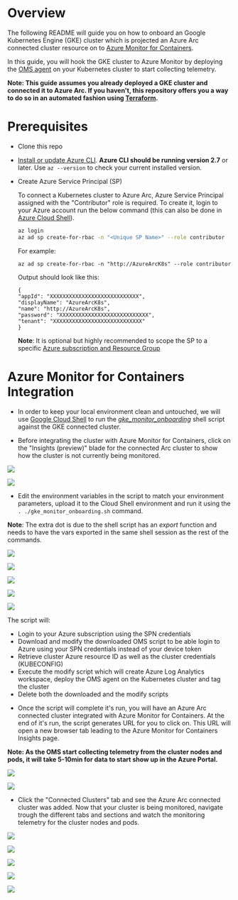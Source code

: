 # Overview

The following README will guide you on how to onboard an Google Kubernetes Engine (GKE) cluster which is projected an Azure Arc connected cluster resource on to [Azure Monitor for Containers](https://docs.microsoft.com/en-us/azure/azure-monitor/insights/container-insights-overview).

In this guide, you will hook the GKE cluster to Azure Monitor by deploying the [OMS agent](https://docs.microsoft.com/en-us/azure/azure-monitor/platform/log-analytics-agent) on your Kubernetes cluster to start collecting telemetry.  

**Note: This guide assumes you already deployed a GKE cluster and connected it to Azure Arc. If you haven't, this repository offers you a way to do so in an automated fashion using [Terraform](gke_terraform.md).**

# Prerequisites

* Clone this repo

* [Install or update Azure CLI](https://docs.microsoft.com/en-us/cli/azure/install-azure-cli?view=azure-cli-latest). **Azure CLI should be running version 2.7** or later. Use ```az --version``` to check your current installed version.

* Create Azure Service Principal (SP)   

    To connect a Kubernetes cluster to Azure Arc, Azure Service Principal assigned with the "Contributor" role is required. To create it, login to your Azure account run the below command (this can also be done in [Azure Cloud Shell](https://shell.azure.com/)).

    ```bash
    az login
    az ad sp create-for-rbac -n "<Unique SP Name>" --role contributor
    ```

    For example:

    ```az ad sp create-for-rbac -n "http://AzureArcK8s" --role contributor```

    Output should look like this:

    ```
    {
    "appId": "XXXXXXXXXXXXXXXXXXXXXXXXXXXX",
    "displayName": "AzureArcK8s",
    "name": "http://AzureArcK8s",
    "password": "XXXXXXXXXXXXXXXXXXXXXXXXXXXX",
    "tenant": "XXXXXXXXXXXXXXXXXXXXXXXXXXXX"
    }
    ```
    
    **Note**: It is optional but highly recommended to scope the SP to a specific [Azure subscription and Resource Group](https://docs.microsoft.com/en-us/cli/azure/ad/sp?view=azure-cli-latest)

# Azure Monitor for Containers Integration

* In order to keep your local environment clean and untouched, we will use [Google Cloud Shell](https://cloud.google.com/shell) to run the [*gke_monitor_onboarding*](../gke/gke_monitor/gke_monitor_onboarding.sh) shell script against the GKE connected cluster.

* Before integrating the cluster with Azure Monitor for Containers, click on the "Insights (preview)" blade for the connected Arc cluster to show how the cluster is not currently being monitored. 

![](../img/gke_monitor/01.png)

![](../img/gke_monitor/02.png)

* Edit the environment variables in the script to match your environment parameters, upload it to the Cloud Shell environment and run it using the ```. ./gke_monitor_onboarding.sh``` command.

**Note**: The extra dot is due to the shell script has an *export* function and needs to have the vars exported in the same shell session as the rest of the commands. 

![](../img/gke_monitor/03.png)

![](../img/gke_monitor/04.png)

![](../img/gke_monitor/05.png)

![](../img/gke_monitor/06.png)

![](../img/gke_monitor/07.png)

The script will:

- Login to your Azure subscription using the SPN credentials
- Download and modify the downloaded OMS script to be able login to Azure using your SPN credentials instead of your device token
- Retrieve cluster Azure resource ID as well as the cluster credentials (KUBECONFIG)
- Execute the modify script which will create Azure Log Analytics workspace, deploy the OMS agent on the Kubernetes cluster and tag the cluster
- Delete both the downloaded and the modify scripts

* Once the script will complete it's run, you will have an Azure Arc connected cluster integrated with Azure Monitor for Containers. At the end of it's run, the script generates URL for you to click on. This URL will open a new browser tab leading to the Azure Monitor for Containers Insights page. 

**Note: As the OMS start collecting telemetry from the cluster nodes and pods, it will take 5-10min for data to start show up in the Azure Portal.**

![](../img/gke_monitor/08.png)

![](../img/gke_monitor/09.png)

* Click the "Connected Clusters" tab and see the Azure Arc connected cluster was added. Now that your cluster is being monitored, navigate trough the different tabs and sections and watch the monitoring telemetry for the cluster nodes and pods.  

![](../img/gke_monitor/10.png)

![](../img/gke_monitor/11.png)

![](../img/gke_monitor/12.png)

![](../img/gke_monitor/13.png)

![](../img/gke_monitor/14.png)

